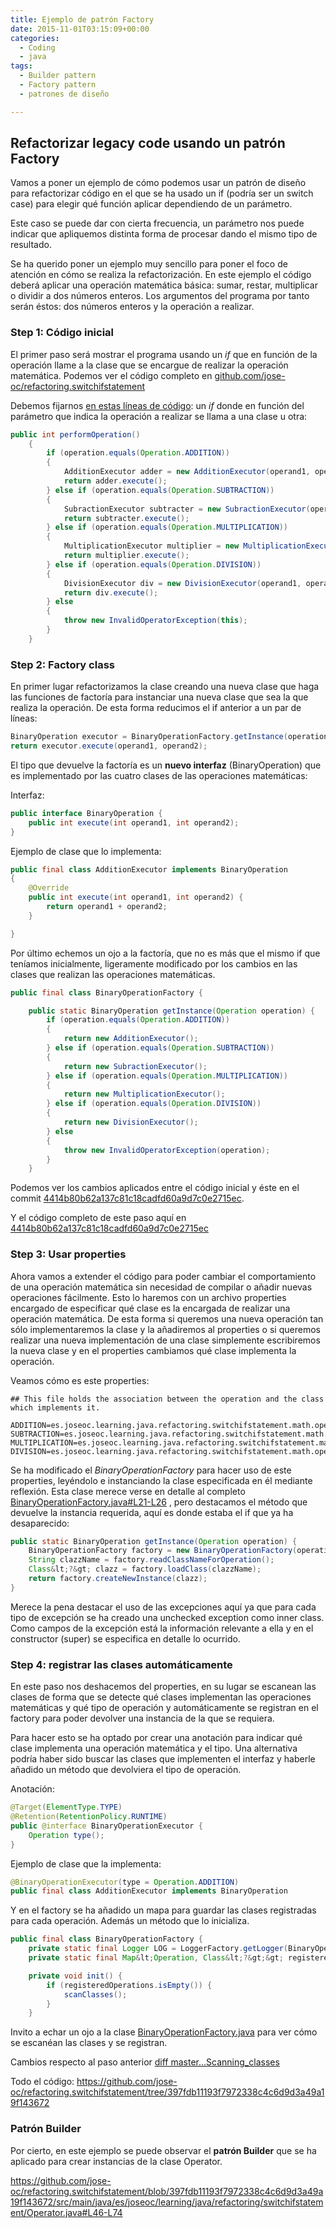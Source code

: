 ```yaml
---
title: Ejemplo de patrón Factory
date: 2015-11-01T03:15:09+00:00
categories:
  - Coding
  - java
tags:
  - Builder pattern
  - Factory pattern
  - patrones de diseño

---
```


## Refactorizar legacy code usando un patrón Factory

Vamos a poner un ejemplo de cómo podemos usar un patrón de diseño para refactorizar código en el que se ha usado un if (podría ser un switch case) para elegir qué función aplicar dependiendo de un parámetro.

Este caso se puede dar con cierta frecuencia, un parámetro nos puede indicar que apliquemos distinta forma de procesar dando el mismo tipo de resultado.

Se ha querido poner un ejemplo muy sencillo para poner el foco de atención en cómo se realiza la refactorización. En este ejemplo el código deberá aplicar una operación matemática básica: sumar, restar, multiplicar o dividir a dos números enteros. Los argumentos del programa por tanto serán éstos: dos números enteros y la operación a realizar.


###  Step 1: Código inicial

El primer paso será mostrar el programa usando un _if_ que en función de la operación llame a la clase que se encargue de realizar la operación matemática. Podemos ver el código completo en [github.com/jose-oc/refactoring.switchifstatement](https://github.com/jose-oc/refactoring.switchifstatement/tree/946de0377cdb692d02ec10b4cceab196379334c5) 


Debemos fijarnos [en estas líneas de código](https://github.com/jose-oc/refactoring.switchifstatement/blob/946de0377cdb692d02ec10b4cceab196379334c5/src/main/java/es/joseoc/learning/java/refactoring/switchifstatement/Operator.java#L42-L64): un _if_ donde en función del parámetro que indica la operación a realizar se llama a una clase u otra:

```java
public int performOperation() 
    {
        if (operation.equals(Operation.ADDITION)) 
        {
            AdditionExecutor adder = new AdditionExecutor(operand1, operand2);
            return adder.execute();
        } else if (operation.equals(Operation.SUBTRACTION)) 
        {
            SubractionExecutor subtracter = new SubractionExecutor(operand1, operand2);
            return subtracter.execute();
        } else if (operation.equals(Operation.MULTIPLICATION)) 
        {
            MultiplicationExecutor multiplier = new MultiplicationExecutor(operand1, operand2);
            return multiplier.execute();
        } else if (operation.equals(Operation.DIVISION)) 
        {
            DivisionExecutor div = new DivisionExecutor(operand1, operand2);
            return div.execute();
        } else 
        {
            throw new InvalidOperatorException(this);
        }
    }
```

###  Step 2: Factory class

En primer lugar refactorizamos la clase creando una nueva clase que haga las funciones de factoría para instanciar una nueva clase que sea la que realiza la operación. De esta forma reducimos el if anterior a un par de líneas:

```java
BinaryOperation executor = BinaryOperationFactory.getInstance(operation);
return executor.execute(operand1, operand2);
```


El tipo que devuelve la factoría es un <strong>nuevo interfaz</strong> (BinaryOperation) que es implementado por las cuatro clases de las operaciones matemáticas:



Interfaz:


```java
public interface BinaryOperation {
    public int execute(int operand1, int operand2);
}
```


Ejemplo de clase que lo implementa:


```java
public final class AdditionExecutor implements BinaryOperation 
{
    @Override
    public int execute(int operand1, int operand2) {
        return operand1 + operand2;
    }

}
```


Por último echemos un ojo a la factoría, que no es más que el mismo if que teníamos inicialmente, ligeramente modificado por los cambios en las clases que realizan las operaciones matemáticas.


```java
public final class BinaryOperationFactory {

    public static BinaryOperation getInstance(Operation operation) {
        if (operation.equals(Operation.ADDITION)) 
        {
            return new AdditionExecutor();
        } else if (operation.equals(Operation.SUBTRACTION)) 
        {
            return new SubractionExecutor();
        } else if (operation.equals(Operation.MULTIPLICATION)) 
        {
            return new MultiplicationExecutor();
        } else if (operation.equals(Operation.DIVISION)) 
        {
            return new DivisionExecutor();
        } else 
        {
            throw new InvalidOperatorException(operation);
        }
    }

```

Podemos ver los cambios aplicados entre el código inicial y éste en el commit [4414b80b62a137c81c18cadfd60a9d7c0e2715ec](https://github.com/jose-oc/refactoring.switchifstatement/commit/4414b80b62a137c81c18cadfd60a9d7c0e2715ec). 


Y el código completo de este paso aquí en [4414b80b62a137c81c18cadfd60a9d7c0e2715ec](https://github.com/jose-oc/refactoring.switchifstatement/tree/4414b80b62a137c81c18cadfd60a9d7c0e2715ec)


### Step 3: Usar properties

Ahora vamos a extender el código para poder cambiar el comportamiento de una operación matemática sin necesidad de compilar o añadir nuevas operaciones fácilmente. Esto lo haremos con un archivo properties encargado de especificar qué clase es la encargada de realizar una operación matemática. De esta forma si queremos una nueva operación tan sólo implementaremos la clase y la añadiremos al properties o si queremos realizar una nueva implementación de una clase simplemente escribiremos la nueva clase y en el properties cambiamos qué clase implementa la operación.



Veamos cómo es este properties:


```
## This file holds the association between the operation and the class which implements it.

ADDITION=es.joseoc.learning.java.refactoring.switchifstatement.math.operation.AdditionExecutor
SUBTRACTION=es.joseoc.learning.java.refactoring.switchifstatement.math.operation.SubractionExecutor
MULTIPLICATION=es.joseoc.learning.java.refactoring.switchifstatement.math.operation.MultiplicationExecutor
DIVISION=es.joseoc.learning.java.refactoring.switchifstatement.math.operation.DivisionExecutor
```


Se ha modificado el *BinaryOperationFactory* para hacer uso de este properties, leyéndolo e instanciando la clase especificada en él mediante reflexión. Esta clase merece verse en detalle al completo [BinaryOperationFactory.java#L21-L26](https://github.com/jose-oc/refactoring.switchifstatement/blob/7ac01221089c78b1e29a7e48010119d45b9befde/src/main/java/es/joseoc/learning/java/refactoring/switchifstatement/math/operation/factory/BinaryOperationFactory.java#L21-L26) 
, pero destacamos el método que devuelve la instancia requerida, aquí es donde estaba el if que ya ha desaparecido:

```java
public static BinaryOperation getInstance(Operation operation) {
    BinaryOperationFactory factory = new BinaryOperationFactory(operation);
    String clazzName = factory.readClassNameForOperation();
    Class&lt;?&gt; clazz = factory.loadClass(clazzName);
    return factory.createNewInstance(clazz);
}
```


Merece la pena destacar el uso de las excepciones aquí ya que para cada tipo de excepción se ha creado una unchecked exception como inner class. Como campos de la excepción está la información relevante a ella y en el constructor (super) se especifica en detalle lo ocurrido.


### Step 4: registrar las clases automáticamente


En este paso nos deshacemos del properties, en su lugar se escanean las clases de forma que se detecte qué clases implementan las operaciones matemáticas y qué tipo de operación y automáticamente se registran en el factory para poder devolver una instancia de la que se requiera.



Para hacer esto se ha optado por crear una anotación para indicar qué clase implementa una operación matemática y el tipo. Una alternativa podría haber sido buscar las clases que implementen el interfaz y haberle añadido un método que devolviera el tipo de operación.



Anotación:


```java
@Target(ElementType.TYPE)
@Retention(RetentionPolicy.RUNTIME)
public @interface BinaryOperationExecutor {
    Operation type();
}
```


Ejemplo de clase que la implementa:


```java
@BinaryOperationExecutor(type = Operation.ADDITION)
public final class AdditionExecutor implements BinaryOperation
```


Y en el factory se ha añadido un mapa para guardar las clases registradas para cada operación. Además un método que lo inicializa.


```java
public final class BinaryOperationFactory {
    private static final Logger LOG = LoggerFactory.getLogger(BinaryOperationFactory.class);
    private static final Map&lt;Operation, Class&lt;?&gt;&gt; registeredOperations = new HashMap&lt;&gt;(Operation.values().length);

    private void init() {
        if (registeredOperations.isEmpty()) {
            scanClasses();
        }
    }
```

Invito a echar un ojo a la clase [BinaryOperationFactory.java](https://github.com/jose-oc/refactoring.switchifstatement/blob/397fdb11193f7972338c4c6d9d3a49a19f143672/src/main/java/es/joseoc/learning/java/refactoring/switchifstatement/math/operation/factory/BinaryOperationFactory.java) para ver cómo se escanéan las clases y se registran.


Cambios respecto al paso anterior [diff master...Scanning_classes](https://github.com/jose-oc/refactoring.switchifstatement/compare/master...Scanning_classes) 


Todo el código: https://github.com/jose-oc/refactoring.switchifstatement/tree/397fdb11193f7972338c4c6d9d3a49a19f143672


### Patrón Builder


Por cierto, en este ejemplo se puede observar el **patrón Builder** que se ha aplicado para crear instancias de la clase Operator.


https://github.com/jose-oc/refactoring.switchifstatement/blob/397fdb11193f7972338c4c6d9d3a49a19f143672/src/main/java/es/joseoc/learning/java/refactoring/switchifstatement/Operator.java#L46-L74